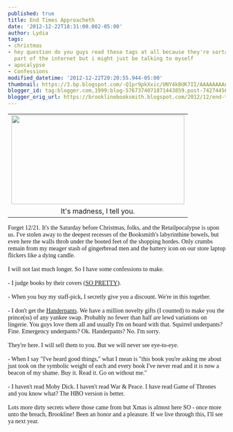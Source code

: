 ```yaml
---
published: true
title: End Times Approacheth
date: '2012-12-22T18:31:00.002-05:00'
author: Lydia
tags:
- christmas
- hey question do you guys read these tags at all because they're sorta my favorite
  part of the internet but i might just be talking to myself
- apocalypse
- Confessions
modified_datetime: '2012-12-22T20:20:55.944-05:00'
thumbnail: https://3.bp.blogspot.com/-Q1pr9pkXxic/UNY4kBUK7II/AAAAAAAAACg/5rd4i7Wv328/s72-c/bb+xmas.JPG
blogger_id: tag:blogger.com,1999:blog-5767374071871443859.post-7427445640383387655
blogger_orig_url: https://brooklinebooksmith.blogspot.com/2012/12/end-times-approacheth.html
---
```


<table align="center" cellpadding="0" cellspacing="0" class="tr-caption-container" style="margin-left: auto; margin-right: auto; text-align: center;"><tbody><tr><td style="text-align: center;"><a href="https://3.bp.blogspot.com/-Q1pr9pkXxic/UNY4kBUK7II/AAAAAAAAACg/5rd4i7Wv328/s1600/bb+xmas.JPG" imageanchor="1" style="margin-left: auto; margin-right: auto;"><img border="0" height="206" src="https://3.bp.blogspot.com/-Q1pr9pkXxic/UNY4kBUK7II/AAAAAAAAACg/5rd4i7Wv328/s400/bb+xmas.JPG" width="400" /></a></td></tr><tr><td class="tr-caption" style="text-align: center;">It's madness, I tell you.</td></tr></tbody></table><span style="font-family: Georgia, Times New Roman, serif;">Forget 12/21. It's the Saturday before Christmas, folks, and the Retailpocalypse is upon us. I've stolen away to the deepest recesses of the Booksmith's labyrinthine bowels, but even here the walls throb under the booted feet of the shopping hordes. Only crumbs remain from my meager stash of gingerbread men and the battery icon on our store laptop flickers like a dying candle.</span><br /><span style="font-family: Georgia, Times New Roman, serif;"><br />I will not last much longer. So I have some confessions to make.</span><br /><span style="font-family: Georgia, Times New Roman, serif;"><br />- I judge books by their covers (<a href="https://www.nytimes.com/slideshow/2012/12/19/books/20favorite-book-covers.html" target="_blank">SO PRETTY</a>).</span><br /><span style="font-family: Georgia, Times New Roman, serif;"><br />- When you buy my staff-pick, I secretly give you a discount. We're in this together.</span><br /><span style="font-family: Georgia, Times New Roman, serif;"><br />- I don't get the <a href="https://thejailbreak.com/wp-content/uploads/2010/08/handerpants02.jpg" target="_blank">Handerpants</a>. We have a million novelty gifts (I counted) to make you the prince(ss) of any yankee swap. Probably no fewer than half are lewd variations on lingerie. You guys love them all and usually I'm on board with that. Squirrel underpants? Fine. Emergency underpants? Ok.&nbsp;Handerpants? No. I'm sorry.</span><br /><span style="font-family: Georgia, Times New Roman, serif;"><br />They're here. I will sell them to you. But we will never see eye-to-eye.</span><br /><span style="font-family: Georgia, Times New Roman, serif;"><br />- When I say "I've heard good things," what I mean is "this book you're asking me about just took on the symbolic weight of each and every book I've never read and it is now a beacon of my shame. Buy it. Read it. Go on without me."</span><br /><span style="font-family: Georgia, Times New Roman, serif;"><br />- I haven't read Moby Dick. I haven't&nbsp;read War &amp; Peace. I have read Game of Thrones and you know what? The HBO version is better.</span><br /><span style="font-family: Georgia, Times New Roman, serif;"><br />Lots more dirty secrets where those came from but Xmas is almost here SO - once more unto the breach, Brookline! Been an honor and a pleasure. If we live through this, I'll see ya next year.</span>